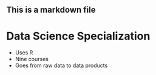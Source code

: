 ## This is a markdown file

# Data Science Specialization 

* Uses R 
* Nine courses 
* Goes from raw data to data products